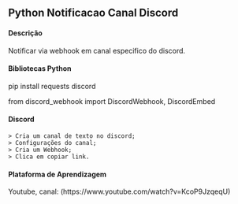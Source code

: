 <h2> Python Notificacao Canal Discord </h2> 

<h4>Descrição</h4>
<p>Notificar via webhook em canal especifico do discord.</p>

<h4>Bibliotecas Python</h4>
<p> pip install requests discord </p>
<p> from discord_webhook import DiscordWebhook, DiscordEmbed </p>

<h4>Discord</h4>

```
> Cria um canal de texto no discord;
> Configurações do canal;    
> Cria um Webhook; 
> Clica em copiar link. 

```

<h4> Plataforma de Aprendizagem </h4>
<p>Youtube, canal: (https://www.youtube.com/watch?v=KcoP9JzqeqU)</p>
